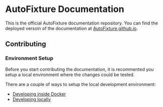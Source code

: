 # AutoFixture Documentation

This is the official AutoFixture documentation repository. You can find the deployed versoin of the documentation at [AutoFixture.github.io](https://autofixture.github.io).

## Contributing

### Environment Setup

Before you start contributing the documentation, it is recommented you setup a local environment where the changes could be tested.

There are a couple of ways to setup the local development environment:

- [Developing inside Docker](https://github.com/AutoFixture/AutoFixture.github.io/wiki/Docker-Environment-Setup)
- [Developing locally](https://github.com/AutoFixture/AutoFixture.github.io/wiki/Local-Environment-Setup)
